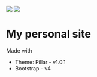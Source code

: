 ![](https://img.shields.io/github/tag/samuelrbo/samuelrbo.github.io.svg) ![](https://img.shields.io/github/license/samuelrbo/samuelrbo.github.io.svg)

# My personal site

Made with

- Theme: Pillar - v1.0.1
- Bootstrap - v4
